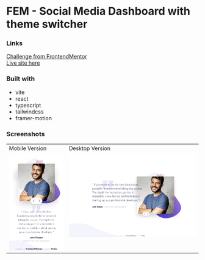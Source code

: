 # FEM - Social Media Dashboard with theme switcher

### Links

[Challenge from FrontendMentor](https://www.frontendmentor.io/challenges/coding-bootcamp-testimonials-slider-4FNyLA8JL)\
[Live site here]()

### Built with

- vite
- react
- typescript
- tailwindcss
- framer-motion

### Screenshots

<table>
  <tr>
    <td>Mobile Version</td>
    <td>Desktop Version</td>
  </tr>
  <tr valign="top">
    <td><img src="./screenshots/mobile.png" alt="mobile version" /></td>
    <td><img src="./screenshots/desktop.png" alt="desktop version" /></td>
  </tr>
</table>
